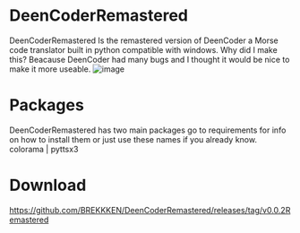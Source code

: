 # DeenCoderRemastered
DeenCoderRemastered Is the remastered version of DeenCoder a Morse code translator built in python compatible with windows. Why did I make this? Beacause DeenCoder had many bugs and I thought it would be nice to make it more useable. 
![image](https://user-images.githubusercontent.com/63617447/212728247-ea41831c-c67c-434d-8b19-00959900e95c.png)
# Packages 
DeenCoderRemastered has two main packages go to requirements for info on how to install them or just use these names if you already know.
colorama | pyttsx3
# Download
https://github.com/BREKKKEN/DeenCoderRemastered/releases/tag/v0.0.2Remastered
